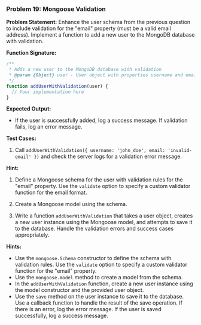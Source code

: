 ### Problem 19: Mongoose Validation

**Problem Statement:**
Enhance the user schema from the previous question to include validation for the "email" property (must be a valid email address). Implement a function to add a new user to the MongoDB database with validation.

**Function Signature:**
```javascript
/**
 * Adds a new user to the MongoDB database with validation
 * @param {Object} user - User object with properties username and email
 */
function addUserWithValidation(user) {
  // Your implementation here
}
```

**Expected Output:**
- If the user is successfully added, log a success message. If validation fails, log an error message.

**Test Cases:**
1. Call `addUserWithValidation({ username: 'john_doe', email: 'invalid-email' })` and check the server logs for a validation error message.

**Hint:**

1. Define a Mongoose schema for the user with validation rules for the "email" property. Use the `validate` option to specify a custom validator function for the email format.

2. Create a Mongoose model using the schema.

3. Write a function `addUserWithValidation` that takes a user object, creates a new user instance using the Mongoose model, and attempts to save it to the database. Handle the validation errors and success cases appropriately.

**Hints:**

- Use the `mongoose.Schema` constructor to define the schema with validation rules. Use the `validate` option to specify a custom validator function for the "email" property.
- Use the `mongoose.model` method to create a model from the schema.
- In the `addUserWithValidation` function, create a new user instance using the model constructor and the provided user object.
- Use the `save` method on the user instance to save it to the database. Use a callback function to handle the result of the save operation. If there is an error, log the error message. If the user is saved successfully, log a success message.